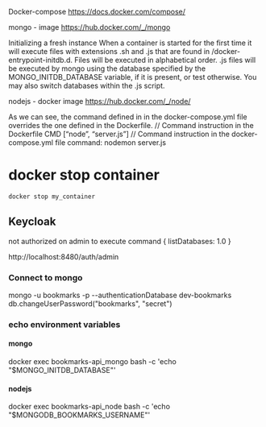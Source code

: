 Docker-compose
https://docs.docker.com/compose/

mongo - image
https://hub.docker.com/_/mongo

Initializing a fresh instance
When a container is started for the first time it will execute files with extensions .sh and .js
 that are found in /docker-entrypoint-initdb.d. Files will be executed in alphabetical order. 
 .js files will be executed by mongo using the database specified by the MONGO_INITDB_DATABASE variable, if it is present,
  or test otherwise. You may also switch databases within the .js script.

nodejs - docker image
https://hub.docker.com/_/node/

As we can see, the command defined in in the docker-compose.yml file overrides the one defined in the Dockerfile.
// Command instruction in the Dockerfile
CMD [“node”, “server.js”]
// Command instruction in the docker-compose.yml file
command: nodemon server.js

# docker stop container

```bash
docker stop my_container
```


## Keycloak
not authorized on admin to execute command { listDatabases: 1.0 }

http://localhost:8480/auth/admin


### Connect to mongo
mongo -u bookmarks -p --authenticationDatabase dev-bookmarks
db.changeUserPassword("bookmarks", "secret")

### echo environment variables
#### mongo
docker exec bookmarks-api_mongo bash -c 'echo "$MONGO_INITDB_DATABASE"'

#### nodejs
docker exec  bookmarks-api_node bash -c 'echo "$MONGODB_BOOKMARKS_USERNAME"'

